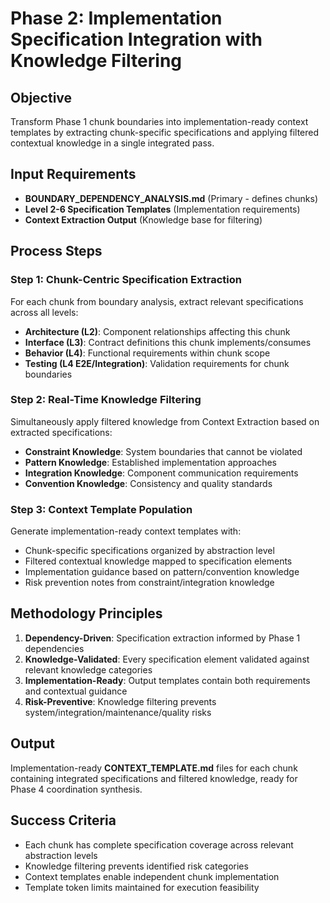 # Phase 2: Implementation Specification Integration with Knowledge Filtering

## Objective
Transform Phase 1 chunk boundaries into implementation-ready context templates by extracting chunk-specific specifications and applying filtered contextual knowledge in a single integrated pass.

## Input Requirements
- **BOUNDARY_DEPENDENCY_ANALYSIS.md** (Primary - defines chunks)
- **Level 2-6 Specification Templates** (Implementation requirements)
- **Context Extraction Output** (Knowledge base for filtering)

## Process Steps

### Step 1: Chunk-Centric Specification Extraction
For each chunk from boundary analysis, extract relevant specifications across all levels:
- **Architecture (L2)**: Component relationships affecting this chunk
- **Interface (L3)**: Contract definitions this chunk implements/consumes  
- **Behavior (L4)**: Functional requirements within chunk scope
- **Testing (L4 E2E/Integration)**: Validation requirements for chunk boundaries

### Step 2: Real-Time Knowledge Filtering
Simultaneously apply filtered knowledge from Context Extraction based on extracted specifications:
- **Constraint Knowledge**: System boundaries that cannot be violated
- **Pattern Knowledge**: Established implementation approaches
- **Integration Knowledge**: Component communication requirements
- **Convention Knowledge**: Consistency and quality standards

### Step 3: Context Template Population
Generate implementation-ready context templates with:
- Chunk-specific specifications organized by abstraction level
- Filtered contextual knowledge mapped to specification elements
- Implementation guidance based on pattern/convention knowledge
- Risk prevention notes from constraint/integration knowledge

## Methodology Principles
1. **Dependency-Driven**: Specification extraction informed by Phase 1 dependencies
2. **Knowledge-Validated**: Every specification element validated against relevant knowledge categories
3. **Implementation-Ready**: Output templates contain both requirements and contextual guidance
4. **Risk-Preventive**: Knowledge filtering prevents system/integration/maintenance/quality risks

## Output
Implementation-ready **CONTEXT_TEMPLATE.md** files for each chunk containing integrated specifications and filtered knowledge, ready for Phase 4 coordination synthesis.

## Success Criteria
- Each chunk has complete specification coverage across relevant abstraction levels
- Knowledge filtering prevents identified risk categories
- Context templates enable independent chunk implementation
- Template token limits maintained for execution feasibility
